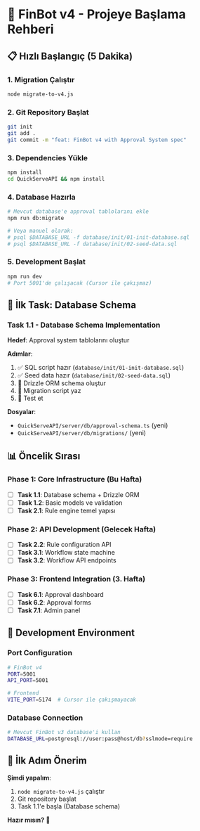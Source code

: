 # 🚀 FinBot v4 - Projeye Başlama Rehberi

## 📋 Hızlı Başlangıç (5 Dakika)

### 1. Migration Çalıştır
```bash
node migrate-to-v4.js
```

### 2. Git Repository Başlat
```bash
git init
git add .
git commit -m "feat: FinBot v4 with Approval System spec"
```

### 3. Dependencies Yükle
```bash
npm install
cd QuickServeAPI && npm install
```

### 4. Database Hazırla
```bash
# Mevcut database'e approval tablolarını ekle
npm run db:migrate

# Veya manuel olarak:
# psql $DATABASE_URL -f database/init/01-init-database.sql
# psql $DATABASE_URL -f database/init/02-seed-data.sql
```

### 5. Development Başlat
```bash
npm run dev
# Port 5001'de çalışacak (Cursor ile çakışmaz)
```

## 🎯 İlk Task: Database Schema

### Task 1.1 - Database Schema Implementation

**Hedef**: Approval system tablolarını oluştur

**Adımlar**:
1. ✅ SQL script hazır (`database/init/01-init-database.sql`)
2. ✅ Seed data hazır (`database/init/02-seed-data.sql`)
3. 🔄 Drizzle ORM schema oluştur
4. 🔄 Migration script yaz
5. 🔄 Test et

**Dosyalar**:
- `QuickServeAPI/server/db/approval-schema.ts` (yeni)
- `QuickServeAPI/server/db/migrations/` (yeni)

## 📊 Öncelik Sırası

### Phase 1: Core Infrastructure (Bu Hafta)
- [ ] **Task 1.1**: Database schema + Drizzle ORM
- [ ] **Task 1.2**: Basic models ve validation
- [ ] **Task 2.1**: Rule engine temel yapısı

### Phase 2: API Development (Gelecek Hafta)
- [ ] **Task 2.2**: Rule configuration API
- [ ] **Task 3.1**: Workflow state machine
- [ ] **Task 3.2**: Workflow API endpoints

### Phase 3: Frontend Integration (3. Hafta)
- [ ] **Task 6.1**: Approval dashboard
- [ ] **Task 6.2**: Approval forms
- [ ] **Task 7.1**: Admin panel

## 🔧 Development Environment

### Port Configuration
```bash
# FinBot v4
PORT=5001
API_PORT=5001

# Frontend
VITE_PORT=5174  # Cursor ile çakışmayacak
```

### Database Connection
```bash
# Mevcut FinBot v3 database'i kullan
DATABASE_URL=postgresql://user:pass@host/db?sslmode=require
```

## 🎯 İlk Adım Önerim

**Şimdi yapalım**:
1. `node migrate-to-v4.js` çalıştır
2. Git repository başlat
3. Task 1.1'e başla (Database schema)

**Hazır mısın?** 🚀